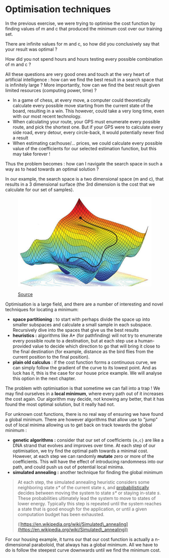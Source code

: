 # Optimisation techniques

In the previous exercise, we were trying to optimise the cost function by finding values of m and c that produced the minimum cost over our training set.

There are infinite values for m and c, so how did you conclusively say that your result was optimal ?

How did you not spend hours and hours testing every possible combination of m and c ?

All these questions are very good ones and touch at the very heart of artificial intelligence : how can we find the best result in a search space that is infinitely large ? More importantly, how can we find the best result given limited resources (computing power, time) ?

* In a game of chess, at every move, a computer could theoretically calculate every possible move starting from the current state of the board, resulting in a win. This however, could take a very long time, even with our most recent technology.
* When calculating your route, your GPS must enumerate every possible route, and pick the shortest one. But if your GPS were to calculate every side road, every detour, every circle-back, it would potentially never find a result
* When estimating car/house/... prices, we could calculate every possible value of the coefficients for our selected estimation function, but this may take forever !

Thus the problem becomes : how can I navigate the search space in such a way as to head towards an optimal solution ?

In our example, the search space is a two dimensional space (m and c), that results in a 3 dimensional surface (the 3rd dimension is the cost that we calculate for our set of samples).

<figure><img src=".gitbook/assets/1DHootdFfDVov_7BDt35-gA.jpg" alt=""><figcaption><p><a href="https://inspiredink.medium.com/calculus-for-machine-learning-924f99c9994b">Source</a></p></figcaption></figure>

Optimisation is a large field, and there are a number of interesting and novel techniques for locating a minimum:&#x20;

* **space partitioning** : to start with perhaps divide the space up into smaller subspaces and calculate a small sample in each subspace. Recursively dive into the spaces that give us the best results
* **heuristics :** algorithms like A\* (for pathfinding) will not try to enumerate every possible route to a destination, but at each step use a human-provided value to decide which direction to go that will bring it close to the final destination (for example, distance as the bird flies from the current position to the final position).
* **plain old calculus** : if the cost function forms a continuous curve, we can simply follow the gradient of the curve to its lowest point. And as luck has it, this is the case for our house price example. We will analyse this option in the next chapter.

The problem with optimisation is that sometime we can fall into a trap ! We may find ourselves in a **local minimum**, where every path out of it increases the cost again. Our algorithm may decide, not knowing any better, that it has found the most optimal solution, but it really had not.

For unknown cost functions, there is no real way of ensuring we have found a global minimum. There are however algorithms that allow use to "jump" out of local minima allowing us to get back on track towards the global minimum :

* **genetic algorithms :** consider that our set of coefficients `{m,c}` are like a DNA strand that evolves and improves over time. At each step of our optimisation, we try find the optimal path towards a minimal cost. However, at each step we can randomly **mutate** zero or more of the coefficients. This will have the effect of introducing randomness into our path, and could push us out of potential local minima.
* **simulated annealing :** another technique for finding the global minimum&#x20;

> At each step, the simulated annealing heuristic considers some neighboring state _s\*_ of the current state _s_, and [probabilistically](https://en.wikipedia.org/wiki/Probabilistic) decides between moving the system to state _s\*_ or staying in-state _s_. These probabilities ultimately lead the system to move to states of lower energy. Typically this step is repeated until the system reaches a state that is good enough for the application, or until a given computation budget has been exhausted.
>
> ([https://en.wikipedia.org/wiki/Simulated\_annealing](https://en.wikipedia.org/wiki/Simulated\_annealing))

For our housing example, it turns our that our cost function is actually a n-dimensional paraboloid, that always has a global minimum. All we have to do is follow the steepest curve downwards until we find the minimum cost.&#x20;

